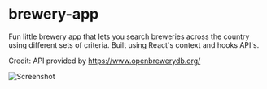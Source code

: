 # brewery-app

Fun little brewery app that lets you search breweries across the country using different sets of criteria.  Built using React's context and hooks API's.  

Credit: API provided by https://www.openbrewerydb.org/

![Screenshot](https://i.ibb.co/7j0bRXR/image.png)
